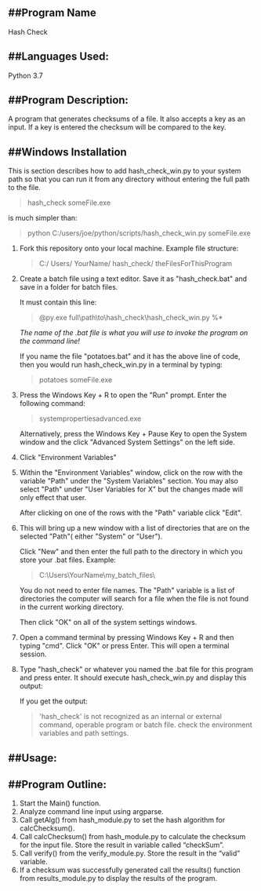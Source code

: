 ##Program Name
---
Hash Check

##Languages Used:
---
Python 3.7

##Program Description:
---
A program that generates checksums of a file. It also accepts a key as an input. If a key is entered the checksum will be compared to the key.

##Windows Installation
---

This is section describes how to add hash_check_win.py to your system path so that you can run it from any directory without entering the full path to the file.
> hash_check someFile.exe 

is much simpler than: 

> python C:/users/joe/python/scripts/hash_check_win.py someFile.exe  

1. Fork this repository onto your local machine. Example file structure:
    > C:/ Users/ YourName/ hash_check/ theFilesForThisProgram

2. Create a batch file using a text editor. Save it as "hash_check.bat" and save in a folder for batch files.  

    It must contain this line:  
    > @py.exe full\path\to\hash_check\hash_check_win.py %*    

    *The name of the .bat file is what you will use to invoke the program on the command line!*

    If you name the file "potatoes.bat" and it has the above line of code, then you would run hash_check_win.py in a terminal by typing:
    > potatoes someFile.exe

3. Press the Windows Key + R to open the "Run" prompt. Enter the following command:
    > systempropertiesadvanced.exe

    Alternatively, press the Windows Key + Pause Key to open the System window and the click "Advanced System Settings" on the left side.

4. Click "Environment Variables"

5.  Within the "Environment Variables" window, click on the row with the variable "Path" under the "System Variables" section. You may also select "Path" under "User Variables for X" but the changes made will only effect that user.  

    After clicking on one of the rows with the "Path" variable click "Edit".

6. This will bring up a new window with a list of directories that are on the selected "Path"( either "System" or "User").

    Click "New" and then enter the full path to the directory in which you store your .bat files. 
    Example:
    > C:\Users\YourName\my_batch_files\

    You do not need to enter file names. The "Path" variable is a list of directories the computer will search for a file when the file is not found in the current working directory.

    Then click "OK" on all of the system settings windows.

7. Open a command terminal by pressing Windows Key + R and then typing "cmd". Click "OK" or press Enter. This will open a terminal session.

8. Type "hash_check" or whatever you named the .bat file for this program and press enter. It should execute hash_check_win.py and display this output:

    If you get the output:
    > 'hash_check' is not recognized as an internal or external command, operable program or batch file.
    check the environment variables and path settings.


##Usage:
---


##Program Outline:
---

1. Start the Main() function.
2. Analyze command line input using argparse.
3. Call getAlg() from hash_module.py to set the hash algorithm for calcChecksum().
4. Call calcChecksum() from hash_module.py to calculate the checksum for the input file. Store the result in variable called “checkSum”.
5. Call verify() from the verify_module.py. Store the result in the “valid” variable.
6. If a checksum was successfully generated call the results() function from results_module.py to display the results of the program.

